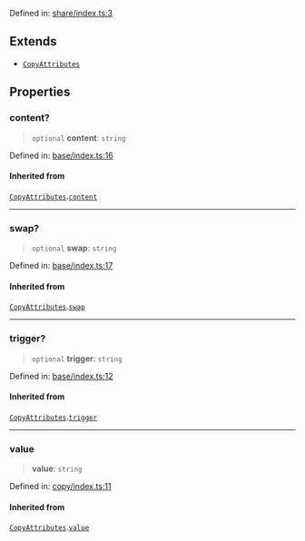 Defined in: [share/index.ts:3](https://github.com/rossrobino/components/blob/main/packages/drab/src/share/index.ts#L3)

## Extends

- [`CopyAttributes`](/PUBLIC_PATH/interfaces/CopyAttributes.md)

## Properties

<a id="content"></a>

### content?

> `optional` **content**: `string`

Defined in: [base/index.ts:16](https://github.com/rossrobino/components/blob/main/packages/drab/src/base/index.ts#L16)

#### Inherited from

[`CopyAttributes`](/PUBLIC_PATH/interfaces/CopyAttributes.md).[`content`](/PUBLIC_PATH/interfaces/CopyAttributes.md#content)

---

<a id="swap"></a>

### swap?

> `optional` **swap**: `string`

Defined in: [base/index.ts:17](https://github.com/rossrobino/components/blob/main/packages/drab/src/base/index.ts#L17)

#### Inherited from

[`CopyAttributes`](/PUBLIC_PATH/interfaces/CopyAttributes.md).[`swap`](/PUBLIC_PATH/interfaces/CopyAttributes.md#swap)

---

<a id="trigger"></a>

### trigger?

> `optional` **trigger**: `string`

Defined in: [base/index.ts:12](https://github.com/rossrobino/components/blob/main/packages/drab/src/base/index.ts#L12)

#### Inherited from

[`CopyAttributes`](/PUBLIC_PATH/interfaces/CopyAttributes.md).[`trigger`](/PUBLIC_PATH/interfaces/CopyAttributes.md#trigger)

---

<a id="value"></a>

### value

> **value**: `string`

Defined in: [copy/index.ts:11](https://github.com/rossrobino/components/blob/main/packages/drab/src/copy/index.ts#L11)

#### Inherited from

[`CopyAttributes`](/PUBLIC_PATH/interfaces/CopyAttributes.md).[`value`](/PUBLIC_PATH/interfaces/CopyAttributes.md#value)
